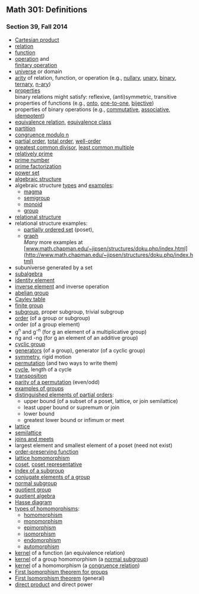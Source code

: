 ## Math 301: Definitions
### Section 39, Fall 2014

+ [Cartesian product](http://en.wikipedia.org/wiki/Cartesian_product)  
+ [relation](http://en.wikipedia.org/wiki/Finitary_relation)  
+ [function](http://en.wikipedia.org/wiki/Function_(mathematics))  
+ [operation](http://en.wikipedia.org/wiki/Operation_(mathematics)) and   
  [finitary operation](http://en.wikipedia.org/wiki/Finitary)  
+ [universe](http://en.wikipedia.org/wiki/Structure_(mathematical_logic)#Domain) or domain  
+ [arity](http://en.wikipedia.org/wiki/Arity) of relation, function, or operation
  (e.g., [nullary](http://en.wikipedia.org/wiki/Arity#Nullary),
  [unary](http://en.wikipedia.org/wiki/Arity#Unary),
  [binary](http://en.wikipedia.org/wiki/Arity#Binary),
  [ternary](http://en.wikipedia.org/wiki/Arity#Ternary),
  [n-ary](http://en.wikipedia.org/wiki/Arity#n-ary))   
+ [properties](http://en.wikipedia.org/wiki/Binary_relation#Relations_over_a_set)  
  binary relations might satisfy: reflexive, (anti)symmetric, transitive  
+ properties of functions (e.g., 
[onto](http://en.wikipedia.org/wiki/Surjective_function), 
[one-to-one](http://en.wikipedia.org/wiki/Injective_function), 
[bijective](http://en.wikipedia.org/wiki/Bijection))  
+ properties of binary operations 
(e.g., [commutative](http://en.wikipedia.org/wiki/Commutative_property), 
  [associative](http://en.wikipedia.org/wiki/Associative_property), 
  [idempotent](http://en.wikipedia.org/wiki/Idempotence))  
+ [equivalence relation](http://en.wikipedia.org/wiki/Equivalence_relation),
[equivalence class](http://en.wikipedia.org/wiki/Equivalence_class)  
+ [partition](http://en.wikipedia.org/wiki/Partition_of_a_set)  
+ [congruence modulo n](http://en.wikipedia.org/wiki/Congruence_relation)  
+ [partial order](http://en.wikipedia.org/wiki/Partially_ordered_set#Formal_definition),
[total order](http://en.wikipedia.org/wiki/Total_order),
[well-order](http://en.wikipedia.org/wiki/Well-order)  
+ [greatest common divisor](http://en.wikipedia.org/wiki/Greatest_common_divisor), 
[least common multiple](http://en.wikipedia.org/wiki/Least_common_multiple)  
+ [relatively prime](http://en.wikipedia.org/wiki/Coprime_integers)  
+ [prime number](http://en.wikipedia.org/wiki/Prime_number)  
+ [prime factorization](http://en.wikipedia.org/wiki/Fundamental_theorem_of_arithmetic)  
+ [power set](http://en.wikipedia.org/wiki/Power_set)  
+ [algebraic structure](http://en.wikipedia.org/wiki/Algebraic_structure)  
+ algebraic structure [types](http://en.wikipedia.org/wiki/Outline_of_algebraic_structures#Types_of_algebraic_structures) and 
[examples](http://en.wikipedia.org/wiki/Outline_of_algebraic_structures):  
  + [magma](http://en.wikipedia.org/wiki/Magma_(algebra))   
  + [semigroup](http://en.wikipedia.org/wiki/Semigroup)   
  + [monoid](http://en.wikipedia.org/wiki/Monoid)   
  + [group](http://en.wikipedia.org/wiki/Group_(mathematics))  
+ [relational structure](http://en.wikipedia.org/wiki/Structure_(mathematical_logic))  
+ relational structure examples:   
    + [partially ordered set](http://en.wikipedia.org/wiki/Partially_ordered_set) (poset),   
    + [graph](http://en.wikipedia.org/wiki/Graph_(mathematics))  
*Many* more examples at 
[www.math.chapman.edu/~jipsen/structures/doku.php/index.html](http://www.math.chapman.edu/~jipsen/structures/doku.php/index.html)  
+ subuniverse generated by a set  
+ [subalgebra](http://en.wikipedia.org/wiki/Subalgebra)  
+ [identity element](http://en.wikipedia.org/wiki/Identity_element)  
+ [inverse element](http://en.wikipedia.org/wiki/Inverse_element) and inverse operation  
+ [abelian group](http://en.wikipedia.org/wiki/Abelian_group)  
+ [Cayley table](http://en.wikipedia.org/wiki/Cayley_table)  
+ [finite group](http://en.wikipedia.org/wiki/Finite_group)  
+ [subgroup](http://en.wikipedia.org/wiki/Subgroup), proper subgroup, trivial subgroup
+ [order](http://en.wikipedia.org/wiki/Order_(group_theory)) (of a group or subgroup)  
+ order (of a group element)  
+ g<sup>n</sup> and g<sup>-n</sup> (for g an element of a multiplicative group)  
+ ng and -ng (for g an element of an additive group)  
+ [cyclic group](http://en.wikipedia.org/wiki/Cyclic_group)  
+ [generators](http://en.wikipedia.org/wiki/Generating_set_of_a_group) (of a group),
generator (of a cyclic group)  
+ [symmetry](http://en.wikipedia.org/wiki/Symmetry_in_mathematics), rigid motion  
+ [permutation](http://en.wikipedia.org/wiki/Permutation) (and two ways to write them)  
+ [cycle](http://en.wikipedia.org/wiki/Cycle_(mathematics)), length of a cycle  
+ [transposition](http://en.wikipedia.org/wiki/Cycle_(mathematics)#Transpositions)  
+ [parity of a permutation](http://en.wikipedia.org/wiki/Parity_of_a_permutation) (even/odd)  
+ [examples of groups](http://en.wikipedia.org/wiki/Examples_of_groups)   
+ [distinguished elements of partial orders](http://en.wikipedia.org/wiki/List_of_order_theory_topics#Distinguished_elements_of_partial_orders):   
   + upper bound (of a subset of a poset, lattice, or join semilattice)  
   + least upper bound or supremum or join  
   + lower bound  
   + greatest lower bound or infimum or meet  
+ [lattice](http://en.wikipedia.org/wiki/Lattice_(order))  
+ [semilattice](http://en.wikipedia.org/wiki/Semilattice)  
+ [joins and meets](http://en.wikipedia.org/wiki/Join_and_meet)  
+ largest element and smallest element of a poset (need not exist)  
+ [order-preserving function](http://en.wikipedia.org/wiki/Monotonic_function#order-preserving)  
+ [lattice homomorphism](http://en.wikipedia.org/wiki/Lattice_(order)#Morphisms_of_lattices)  
+ [coset](http://en.wikipedia.org/wiki/Coset), [coset representative](http://en.wikipedia.org/wiki/Coset#General_properties)  
+ [index of a subgroup](http://en.wikipedia.org/wiki/Index_of_a_subgroup)  
+ [conjugate elements of a group](http://en.wikipedia.org/wiki/Conjugacy_class#Definition)   
+ [normal subgroup](http://en.wikipedia.org/wiki/Normal_subgroup)
+ [quotient group](http://en.wikipedia.org/wiki/Quotient_group)  
+ [quotient algebra](http://en.wikipedia.org/wiki/Quotient_algebra)   
+ [Hasse diagram](http://en.wikipedia.org/wiki/Hasse_diagram)  
+ [types of homomorphisms](http://en.wikipedia.org/wiki/Homomorphism#Specific_kinds_of_homomorphisms):   
  + [homomorphism](http://en.wikipedia.org/wiki/Homomorphism#Definition)  
  + [monomorphism](http://en.wikipedia.org/wiki/Monomorphism)  
  + [epimorphism](http://en.wikipedia.org/wiki/Epimorphism)  
  + [isomorphism](http://en.wikipedia.org/wiki/Isomorphism)  
  + [endomorphism](http://en.wikipedia.org/wiki/Endomorphism)  
  + [automorphism](http://en.wikipedia.org/wiki/Automorphism)  
+ [kernel](http://en.wikipedia.org/wiki/Kernel_(set_theory)) of a function (an equivalence relation)  
+ [kernel](http://en.wikipedia.org/wiki/Kernel_(algebra)#Group_homomorphisms) of a group homomorphism (a [normal subgroup](http://en.wikipedia.org/wiki/Normal_subgroup))  
+ [kernel](http://en.wikipedia.org/wiki/Kernel_(algebra)#Universal_algebra) of a homomorphism (a [congruence relation](http://en.wikipedia.org/wiki/Congruence_relation))  
+ [First Isomorphism theorem for groups](http://en.wikipedia.org/wiki/Isomorphism_theorem#Groups)  
+ [First Isomorphism theorem](http://en.wikipedia.org/wiki/Isomorphism_theorem#General) (general)  
+ [direct product](http://en.wikipedia.org/wiki/Direct_product) and direct power  

